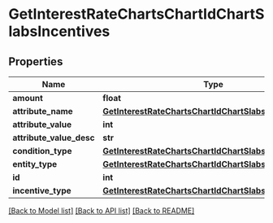 # GetInterestRateChartsChartIdChartSlabsIncentives

## Properties
Name | Type | Description | Notes
------------ | ------------- | ------------- | -------------
**amount** | **float** |  | [optional] 
**attribute_name** | [**GetInterestRateChartsChartIdChartSlabsAttributeName**](GetInterestRateChartsChartIdChartSlabsAttributeName.md) |  | [optional] 
**attribute_value** | **int** |  | [optional] 
**attribute_value_desc** | **str** |  | [optional] 
**condition_type** | [**GetInterestRateChartsChartIdChartSlabsConditionType**](GetInterestRateChartsChartIdChartSlabsConditionType.md) |  | [optional] 
**entity_type** | [**GetInterestRateChartsChartIdChartSlabsEntityType**](GetInterestRateChartsChartIdChartSlabsEntityType.md) |  | [optional] 
**id** | **int** |  | [optional] 
**incentive_type** | [**GetInterestRateChartsChartIdChartSlabsIncentiveType**](GetInterestRateChartsChartIdChartSlabsIncentiveType.md) |  | [optional] 

[[Back to Model list]](../README.md#documentation-for-models) [[Back to API list]](../README.md#documentation-for-api-endpoints) [[Back to README]](../README.md)

